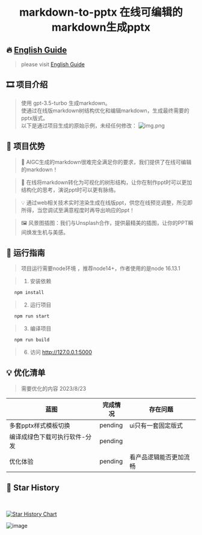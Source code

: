 # <p align="center">markdown-to-pptx 在线可编辑的markdown生成pptx</p>

[//]: # (https://github.com/ikatyang/emoji-cheat-sheet 表情仓库)

## 🔥 [English Guide](./Readme.en.md)

> please visit [English Guide](./Readme.en.md)

## 🎞️ 项目介绍

> 使用 gpt-3.5-turbo 生成markdown。 \
> 使通过在线版markdown树结构优化和编辑markdown，生成最终需要的pptx版式。 \
> 以下是通过项目生成的原始示例，未经任何修改：
> ![img.png](https://user-images.githubusercontent.com/24428623/262570709-6015c4da-a9de-4623-81a4-8bba10cc3203.png)

## 🧲 项目优势

> 🌟 AIGC生成的markdown很难完全满足你的要求，我们提供了在线可编辑的markdown！

> 🎩 在线将markdown转化为可视化的树形结构，让你在制作ppt时可以更加结构化的思考，演说ppt时可以更有脉络。

> 💡 通过web相关技术实时渲染生成在线版ppt，供您在线预览调整，所见即所得，当您调试至满意程度时再导出响应的ppt！

> 🖼️ 风景图插图：我们与Unsplash合作，提供最精美的插图，让你的PPT瞬间焕发生机与美感。


## 🎨 运行指南

> 项目运行需要node环境 ，推荐node14+，作者使用的是node 16.13.1

> 1. 安装依赖

```bash
   npm install
```

> 2. 运行项目

```bash
   npm run start
```

> 3. 编译项目

```bash
   npm run build
```

> 6. 访问 http://127.0.0.1:5000

## 💡 优化清单
> 需要优化的内容 2023/8/23
>
| 蓝图                       | 完成情况       | 存在问题        |
|--------------------------|------------|-------------|
| 多套pptx样式模板切换        | pending    | ui只有一套固定版式  |
| 编译成绿色下载可执行软件-分发  | pending   |             |
| 优化体验                   | pending | 看产品逻辑能否更加流畅 |

## 🌟 Star History
<br>

[![Star History Chart](https://api.star-history.com/svg?repos=liumengniu/markdown-to-pptx&type=Timeline)](https://star-history.com/#liumengniu/markdown-to-pptx&Timeline)




![image](https://github.com/liumengniu/markdown-to-pptx/assets/24428623/6015c4da-a9de-4623-81a4-8bba10cc3203)


